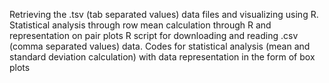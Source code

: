 Retrieving the .tsv (tab separated values) data files and visualizing using R. Statistical analysis through row mean calculation through R and representation on pair plots
R script for downloading and reading .csv (comma separated values) data. Codes for statistical analysis (mean and standard deviation calculation) with data representation in the form of box plots
